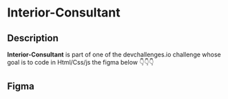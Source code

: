 # Interior-Consultant

## Description

**Interior-Consultant** is part of one of the devchallenges.io challenge whose goal is to code in Html/Css/js the figma below 👇👇👇

## Figma